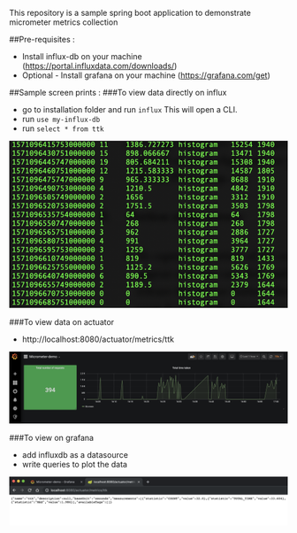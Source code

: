 This repository is a sample spring boot application to demonstrate micrometer metrics collection

##Pre-requisites :
* Install influx-db on your machine (https://portal.influxdata.com/downloads/)
* Optional - Install grafana on your machine (https://grafana.com/get)

##Sample screen prints :
###To view data directly on influx
* go to installation folder and run `influx` This will open a CLI.
* run `use my-influx-db`
* run `select * from ttk`

![Image of influx](https://github.com/sujeshs/spring-micrometer-demo/blob/develop/images/Influx.png) 


###To view data on actuator
* http://localhost:8080/actuator/metrics/ttk

![Image of actuator](https://github.com/sujeshs/spring-micrometer-demo/blob/develop/images/Grafana.png) 

###To view on grafana
* add influxdb as a datasource
* write queries to plot the data

![Image of grafana](https://github.com/sujeshs/spring-micrometer-demo/blob/develop/images/Actuator.png) 